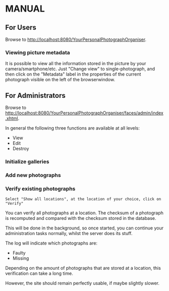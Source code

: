 
# MANUAL

## For Users

Browse to [http://localhost:8080/YourPersonalPhotographOrganiser](http://localhost:8080/YourPersonalPhotographOrganiser).

### Viewing picture metadata

It is possible to view all the information stored in the picture by your camera/smartphone/etc. Just "Change view" to single-photograph, and then click on the "Metadata" label in the properties of the current photograph visible on the left of the browserwindow.

## For Administrators

Browse to [http://localhost:8080/YourPersonalPhotographOrganiser/faces/admin/index.xhtml](http://localhost:8080/YourPersonalPhotographOrganiser/faces/admin/index.xhtml).

In general the following three functions are available at all levels:
* View
* Edit
* Destroy
 
### Initialize galleries

### Add new photographs

### Verify existing photographs

    Select "Show all locations", at the location of your choice, click on "Verify"

You can verify all photographs at a location. The checksum of a photograph is recomputed and compared with the checksum stored in the database.

This will be done in the background, so once started, you can continue your administration tasks normally, whilst the server does its stuff.

The log will indicate which photographs are:
* Faulty
* Missing

Depending on the amount of photographs that are stored at a location, this verification can take a long time.

However, the site should remain perfectly usable, if maybe slightly slower.

